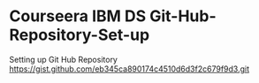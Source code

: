 # Courseera IBM DS Git-Hub-Repository-Set-up
Setting up Git Hub Repository
https://gist.github.com/eb345ca890174c4510d6d3f2c679f9d3.git
